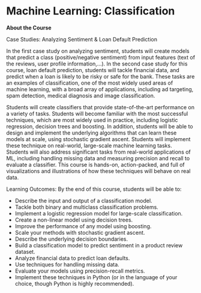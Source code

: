 <h1>Machine Learning: Classification</h1>

<b>About the Course</b>

<p>Case Studies: Analyzing Sentiment & Loan Default Prediction</p>

<p>In the first case study on analyzing sentiment, students will create models that predict a class (positive/negative sentiment) from input features (text of the reviews, user profile information,...).  In the second case study for this course, loan default prediction, students will tackle financial data, and predict when a loan is likely to be risky or safe for the bank. These tasks are an examples of classification, one of the most widely used areas of machine learning, with a broad array of applications, including ad targeting, spam detection, medical diagnosis and image classification.</p>

<p>Students will create classifiers that provide state-of-the-art performance on a variety of tasks. Students will become familiar with  the most successful techniques, which are most widely used in practice, including logistic regression, decision trees and boosting.  In addition, students will be able to design and implement the underlying algorithms that can learn these models at scale, using stochastic gradient ascent. Students will implement these technique on real-world, large-scale machine learning tasks. Students will also address significant tasks from real-world applications of ML, including handling missing data and measuring precision and recall to evaluate a classifier. This course is hands-on, action-packed, and full of visualizations and illustrations of how these techniques will behave on real data.</p>

Learning Outcomes: By the end of this course, students will be able to: 
<ul>
<li>Describe the input and output of a classification model.</li>  
<li>Tackle both binary and multiclass classification problems.</li>
<li>Implement a logistic regression model for large-scale classification.</li>
<li>Create a non-linear model using decision trees.</li>
<li>Improve the performance of any model using boosting.</li> 
<li>Scale your methods with stochastic gradient ascent.</li>
<li>Describe the underlying decision boundaries.</li>
<li>Build a classification model to predict sentiment in a product review dataset.</li> 
<li>Analyze financial data to predict loan defaults.</li>
<li>Use techniques for handling missing data.</li>
<li>Evaluate your models using precision-recall metrics.</li>
<li>Implement these techniques in Python (or in the language of your choice, though Python is highly recommended).</li>
</ul>